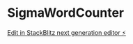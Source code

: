 # SigmaWordCounter

[Edit in StackBlitz next generation editor ⚡️](https://stackblitz.com/~/github.com/Brainrot-Community/SigmaWordCounter)